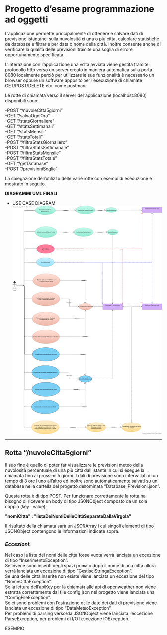 <!DOCTYPE html>
<html>

<head>
  <meta charset="utf-8">
  <meta name="viewport" content="width=device-width, initial-scale=1.0">
  <title>README</title>
  <link rel="stylesheet" href="https://stackedit.io/style.css" />
</head>

<body class="stackedit">
  <div class="stackedit__html"><h1 id="progetto-desame-programmazione-ad-oggetti">Progetto d’esame programmazione ad oggetti</h1>
<p>L’applicazione permette principalmente di ottenere e salvare dati di previsione istantanei sulla nuvolosità di una o più città, calcolare statistiche da database e filtrarle per data o nome della città. Inoltre consente anche di verificare la qualità delle previsioni tramite una soglia di errore opportunamente specificata.</p>
<p>L’interazione con l’applicazione una volta avviata viene gestita tramite protocollo http verso un server creato in maniera automatica sulla porta 8080 localmente perciò per utilizzare le sue funzionalità è necessario un browser oppure un software apposito per l’esecuzione di chiamate GET/POST/DELETE etc. come postman.</p>
<p>Le rotte di chiamata verso il server dell’applicazione (localhost:8080) disponibili sono:</p>
<p>-POST  “/nuvoleCitta5giorni”<br>
-GET    “/salvaOgniOra”<br>
-GET    “/statsGiornaliere”<br>
-GET    “/statsSettimanali”<br>
-GET    “/statsMensili”<br>
-GET    “/statsTotali”<br>
-POST “/filtraStatsGiornaliero”<br>
-POST  “/filtraStatsSettimanale”<br>
-POST  “/filtraStatsMensile”<br>
-POST  “/filtraStatsTotale”<br>
-GET “/getDatabase”<br>
-POST “/previsioniSoglia”</p>
<p>La spiegazione dell’utilizzo delle varie rotte con esempi di esecuzione è mostrato in seguito.</p>
<p><strong>DIAGRAMMI UML FINALI</strong></p>
<ul>
<li>USE CASE DIAGRAM<br>
<img src="https://raw.githubusercontent.com/manuel-gizzarone/esame-OOP/master/progettoDekGiz/UML/UmlFinal/ControllerUseCase.png" alt="USECASEdiagramFinal"></li>
</ul>
<hr>
<h2 id="rotta-nuvolecitta5giorni">Rotta “/nuvoleCitta5giorni”</h2>
<p>Il suo fine è quello di poter far visualizzare le previsioni meteo della nuvolosità percentuale di una più città dall’istante in cui si esegue la chiamata fino ai prossimi 5 giorni. I dati di previsione sono intervallati di un tempo di 3 ore l’uno all’altro ed inoltre sono automaticamente salvati su un database nella cartella del progetto denominata “Database_Previsioni.json”.</p>
<p>Questa rotta è di tipo POST. Per funzionare correttamente la rotta ha bisogno di ricevere un body di tipo JSONObject composto da un sola coppia (key : value):</p>
<p><strong>"nomiCitta" : "listaDeiNomiDelleCittàSeparateDallaVirgola"</strong></p>
<p>Il risultato della chiamata sarà un JSONArray i cui singoli elementi di tipo JSONObject contengono le informazioni indicate sopra.</p>
<h3 id="eccezioni"><em>Eccezioni</em>:</h3>
<p>Nel caso la lista dei nomi delle città fosse vuota verrà lanciata un eccezione di tipo “InserimentoException”.<br>
Se invece sono inseriti degli spazi prima o dopo il nome di una città allora verrà lanciata un’eccezione di tipo “GestisciStringaException”.<br>
Se una delle città inserite non esiste viene lanciata un eccezione del tipo “NomeCittaException”.<br>
Se la lettura dell’apiKey per la chiamata alle api di openweather non viene estratta correttamente dal file config.json nel progetto viene lanciata una “ConfigFileException”.<br>
Se ci sono problemi con l’estrazione delle date dei dati di previsione viene lanciata un’eccezione di tipo “DataMeteoException”.<br>
Per problemi di parsing verso/da JSONObject viene lanciata l’eccezione ParseException, per problemi di I/O l’eccezione IOException.</p>
<p>ESEMPIO</p>
</div>
</body>

</html>
